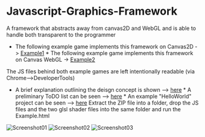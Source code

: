 # Javascript-Graphics-Framework
A framework that abstracts away from canvas2D and WebGL and is able to handle both transparent to the programmer
* The following example game implements this framework on Canvas2D -> [Example1](http://www.rayflectar.com/p03-Concepts/p03-MathMoth/game.html) * The following example game implements this framework on Canvas WebGL -> [Example2](http://www.rayflectar.com/p04-Programming/p01-Rubik/rubik.html)

The JS files behind both example games are left intentionally readable (via Chrome-->DeveloperTools)

* A brief explanation outlining the deisgn concept is shown --> [here](https://github.com/ThomasAn73/Javascript-Graphics-Framework/blob/master/CONCEPTUAL%20OUTLINE%20of%20this%20Framework.pdf) * A preliminary ToDO list can be seen --> [here](https://github.com/ThomasAn73/Javascript-Graphics-Framework/blob/master/TO%20DO%20list) * An example "HelloWorld" project can be seen --> [here](https://github.com/ThomasAn73/Javascript-Graphics-Framework/blob/master/EXAMPLE.zip)
Extract the ZIP file into a folder, drop the JS files and the two glsl shader files into the same folder and run the Example.html 

![Screenshot01](http://rayflectar.com/p04-Programming/images/Rcube00-min.jpg)
![Screenshot02](http://rayflectar.com/p04-Programming/images/Rcube04-min.jpg)
![Screenshot03](http://rayflectar.com/p04-Programming/images/Rcube03-min.jpg)
